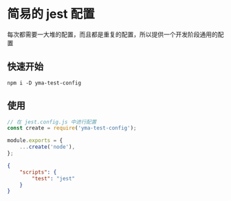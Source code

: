 # 简易的 jest 配置

每次都需要一大堆的配置，而且都是重复的配置，所以提供一个开发阶段通用的配置

## 快速开始

```
npm i -D yma-test-config
```

## 使用

```js
// 在 jest.config.js 中进行配置
const create = require('yma-test-config');

module.exports = {
    ...create('node'),
};
```

```json
{
    "scripts": {
        "test": "jest"
    }
}
```
